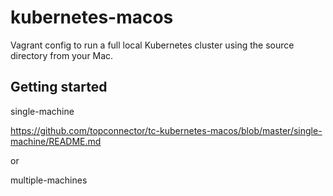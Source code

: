 # kubernetes-macos

Vagrant config to run a full local Kubernetes cluster using the source directory from your Mac.

## Getting started

single-machine

https://github.com/topconnector/tc-kubernetes-macos/blob/master/single-machine/README.md

or

multiple-machines


